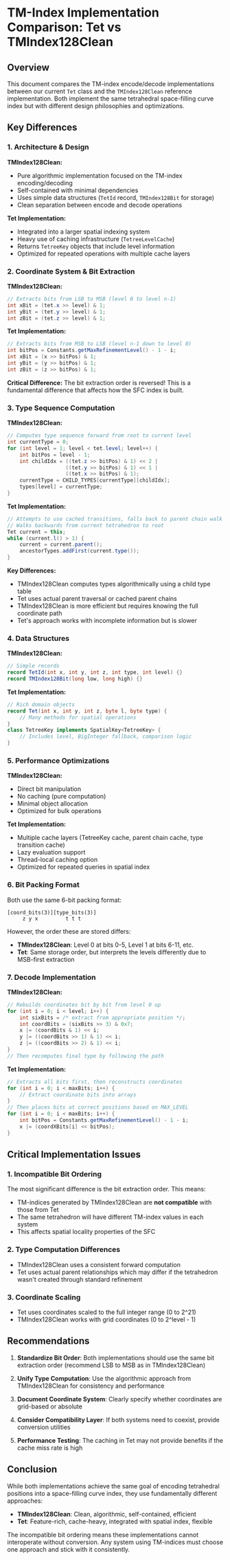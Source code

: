 # TM-Index Implementation Comparison: Tet vs TMIndex128Clean

## Overview

This document compares the TM-index encode/decode implementations between our current `Tet` class and the `TMIndex128Clean` reference implementation. Both implement the same tetrahedral space-filling curve index but with different design philosophies and optimizations.

## Key Differences

### 1. Architecture & Design

**TMIndex128Clean:**
- Pure algorithmic implementation focused on the TM-index encoding/decoding
- Self-contained with minimal dependencies
- Uses simple data structures (`TetId` record, `TMIndex128Bit` for storage)
- Clean separation between encode and decode operations

**Tet Implementation:**
- Integrated into a larger spatial indexing system
- Heavy use of caching infrastructure (`TetreeLevelCache`)
- Returns `TetreeKey` objects that include level information
- Optimized for repeated operations with multiple cache layers

### 2. Coordinate System & Bit Extraction

**TMIndex128Clean:**
```java
// Extracts bits from LSB to MSB (level 0 to level n-1)
int xBit = (tet.x >> level) & 1;
int yBit = (tet.y >> level) & 1;
int zBit = (tet.z >> level) & 1;
```

**Tet Implementation:**
```java
// Extracts bits from MSB to LSB (level n-1 down to level 0)
int bitPos = Constants.getMaxRefinementLevel() - 1 - i;
int xBit = (x >> bitPos) & 1;
int yBit = (y >> bitPos) & 1;
int zBit = (z >> bitPos) & 1;
```

**Critical Difference:** The bit extraction order is reversed! This is a fundamental difference that affects how the SFC index is built.

### 3. Type Sequence Computation

**TMIndex128Clean:**
```java
// Computes type sequence forward from root to current level
int currentType = 0;
for (int level = 1; level < tet.level; level++) {
    int bitPos = level - 1;
    int childIdx = ((tet.z >> bitPos) & 1) << 2 | 
                   ((tet.y >> bitPos) & 1) << 1 | 
                   ((tet.x >> bitPos) & 1);
    currentType = CHILD_TYPES[currentType][childIdx];
    types[level] = currentType;
}
```

**Tet Implementation:**
```java
// Attempts to use cached transitions, falls back to parent chain walk
// Walks backwards from current tetrahedron to root
Tet current = this;
while (current.l() > 1) {
    current = current.parent();
    ancestorTypes.addFirst(current.type());
}
```

**Key Differences:**
- TMIndex128Clean computes types algorithmically using a child type table
- Tet uses actual parent traversal or cached parent chains
- TMIndex128Clean is more efficient but requires knowing the full coordinate path
- Tet's approach works with incomplete information but is slower

### 4. Data Structures

**TMIndex128Clean:**
```java
// Simple records
record TetId(int x, int y, int z, int type, int level) {}
record TMIndex128Bit(long low, long high) {}
```

**Tet Implementation:**
```java
// Rich domain objects
record Tet(int x, int y, int z, byte l, byte type) {
    // Many methods for spatial operations
}
class TetreeKey implements SpatialKey<TetreeKey> {
    // Includes level, BigInteger fallback, comparison logic
}
```

### 5. Performance Optimizations

**TMIndex128Clean:**
- Direct bit manipulation
- No caching (pure computation)
- Minimal object allocation
- Optimized for bulk operations

**Tet Implementation:**
- Multiple cache layers (TetreeKey cache, parent chain cache, type transition cache)
- Lazy evaluation support
- Thread-local caching option
- Optimized for repeated queries in spatial index

### 6. Bit Packing Format

Both use the same 6-bit packing format:
```
[coord_bits(3)][type_bits(3)]
     z y x         t t t
```

However, the order these are stored differs:
- **TMIndex128Clean**: Level 0 at bits 0-5, Level 1 at bits 6-11, etc.
- **Tet**: Same storage order, but interprets the levels differently due to MSB-first extraction

### 7. Decode Implementation

**TMIndex128Clean:**
```java
// Rebuilds coordinates bit by bit from level 0 up
for (int i = 0; i < level; i++) {
    int sixBits = /* extract from appropriate position */;
    int coordBits = (sixBits >> 3) & 0x7;
    x |= (coordBits & 1) << i;
    y |= ((coordBits >> 1) & 1) << i;
    z |= ((coordBits >> 2) & 1) << i;
}
// Then recomputes final type by following the path
```

**Tet Implementation:**
```java
// Extracts all bits first, then reconstructs coordinates
for (int i = 0; i < maxBits; i++) {
    // Extract coordinate bits into arrays
}
// Then places bits at correct positions based on MAX_LEVEL
for (int i = 0; i < maxBits; i++) {
    int bitPos = Constants.getMaxRefinementLevel() - 1 - i;
    x |= (coordXBits[i] << bitPos);
}
```

## Critical Implementation Issues

### 1. Incompatible Bit Ordering
The most significant difference is the bit extraction order. This means:
- TM-indices generated by TMIndex128Clean are **not compatible** with those from Tet
- The same tetrahedron will have different TM-index values in each system
- This affects spatial locality properties of the SFC

### 2. Type Computation Differences
- TMIndex128Clean uses a consistent forward computation
- Tet uses actual parent relationships which may differ if the tetrahedron wasn't created through standard refinement

### 3. Coordinate Scaling
- Tet uses coordinates scaled to the full integer range (0 to 2^21)
- TMIndex128Clean works with grid coordinates (0 to 2^level - 1)

## Recommendations

1. **Standardize Bit Order**: Both implementations should use the same bit extraction order (recommend LSB to MSB as in TMIndex128Clean)

2. **Unify Type Computation**: Use the algorithmic approach from TMIndex128Clean for consistency and performance

3. **Document Coordinate System**: Clearly specify whether coordinates are grid-based or absolute

4. **Consider Compatibility Layer**: If both systems need to coexist, provide conversion utilities

5. **Performance Testing**: The caching in Tet may not provide benefits if the cache miss rate is high

## Conclusion

While both implementations achieve the same goal of encoding tetrahedral positions into a space-filling curve index, they use fundamentally different approaches:

- **TMIndex128Clean**: Clean, algorithmic, self-contained, efficient
- **Tet**: Feature-rich, cache-heavy, integrated with spatial index, flexible

The incompatible bit ordering means these implementations cannot interoperate without conversion. Any system using TM-indices must choose one approach and stick with it consistently.